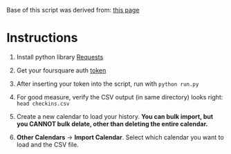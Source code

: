 Base of this script was derived from: [this page](https://gist.github.com/dlo/7177249)

# Instructions
1. Install python library [Requests](http://docs.python-requests.org/en/latest/user/install/)

2. Get your foursquare auth [token](https://developer.foursquare.com/docs/explore)

3. After inserting your token into the script, run with `python run.py`

4. For good measure, verify the CSV output (in same directory) looks right: `head checkins.csv`

5. Create a new calendar to load your history. **You can bulk import, but you CANNOT bulk delate, other than deleting the entire calendar.**

6. **Other Calendars** -> **Import Calendar**. Select which calendar you want to load and the CSV file. 
